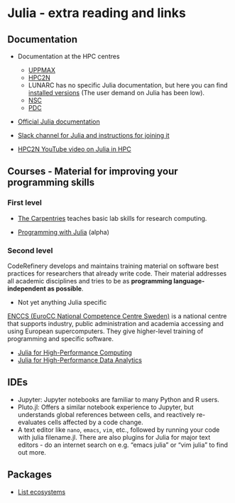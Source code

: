 # Julia - extra reading and links

## Documentation

- Documentation at the HPC centres
   - [UPPMAX](http://docs.uppmax.uu.se/software/julia/)
   - [HPC2N](https://www.hpc2n.umu.se/resources/software/julia)
   - LUNARC has no specific Julia documentation, but here you can find [installed versions](https://lunarc-documentation.readthedocs.io/en/latest/software/installed_software/) (The user demand on Julia has been low).
   - [NSC](https://www.nsc.liu.se/software/installed/tetralith/julia/)
   - [PDC](https://support.pdc.kth.se/doc/applications/)

- [Official Julia documentation](https://docs.julialang.org/en/v1/)
- [Slack channel for Julia and instructions for joining it](https://julialang.org/slack/)
- [HPC2N YouTube video on Julia in HPC](https://www.youtube.com/watch?v=bXHe7Kj3Xxg)

## Courses - Material for improving your programming skills

### First level

- [The Carpentries](https://carpentries.org/) teaches basic lab skills for research computing.

- [Programming with Julia](https://carpentries-incubator.github.io/julia-novice/) (alpha)

### Second level

CodeRefinery develops and maintains training material on software best practices for researchers that already
write code. Their material addresses all academic disciplines and tries to be as **programming language-independent as possible**.

- Not yet anything Julia specific

[ENCCS (EuroCC National Competence Centre Sweden)](https://enccs.se/) is a national centre that supports
industry, public administration and academia accessing and using European supercomputers. They give higher-level
training of programming and specific software.

- [Julia for High-Performance Computing](https://enccs.github.io/julia-for-hpc/)
- [Julia for High-Performance Data Analytics](https://enccs.github.io/julia-for-hpda/)

## IDEs

- Jupyter: Jupyter notebooks are familiar to many Python and R users.
- Pluto.jl: Offers a similar notebook experience to Jupyter, but understands global references between cells, and reactively re-evaluates cells affected by a code change.
- A text editor like ``nano``, ``emacs``, ``vim``, etc., followed by running your code with julia filename.jl. There are also plugins for Julia for major text editors - do an internet search on e.g. “emacs julia” or “vim julia” to find out more.

## Packages

- [List ecosystems](https://enccs.github.io/julia-intro/scientific-computing/)


